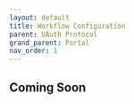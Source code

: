 ```yaml
---
layout: default
title: Workflow Configuration
parent: UAuth Protocol
grand_parent: Portal
nav_order: 1
---
```


## Coming Soon